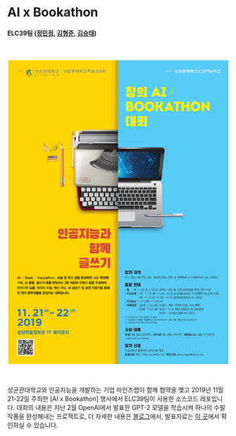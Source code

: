 # AI x Bookathon
#### ELC39팀 ([정민정](https://github.com/jeina7), [김형준](https://github.com/khj68), [김승태](https://github.com/kim-seungtae))



　   



<a href="https://jeinalog.tistory.com/25"><img src="./ai_bookathon.png" width="500" style="display: block; margin: 0 auto;"></a>


　   


성균관대학교와 인공지능을 개발하는 기업 마인즈랩이 함께 협약을 맺고 2019년 11월 21-22일 주최한 [AI x Bookathon] 행사에서 ELC39팀이 사용한 소스코드 레포입니다.
대회의 내용은 지난 2월 OpenAI에서 발표한 GPT-2 모델을 학습시켜 하나의 수필 작품을 완성해내는 프로젝트로, 더 자세한 내용은 [블로그](https://jeinalog.tistory.com/entry/AI-x-Bookathon-%EC%9D%B8%EA%B3%B5%EC%A7%80%EB%8A%A5%EC%9D%84-%EC%88%98%ED%95%84-%EC%9E%91%EA%B0%80%EB%A1%9C-%ED%95%99%EC%8A%B5%EC%8B%9C%EC%BC%9C%EB%B3%B4%EC%9E%90)에서, 발표자료는 [이 곳](https://www.slideshare.net/MinjungChung1/ai-bookathon-public)에서 확인하실 수 있습니다.
